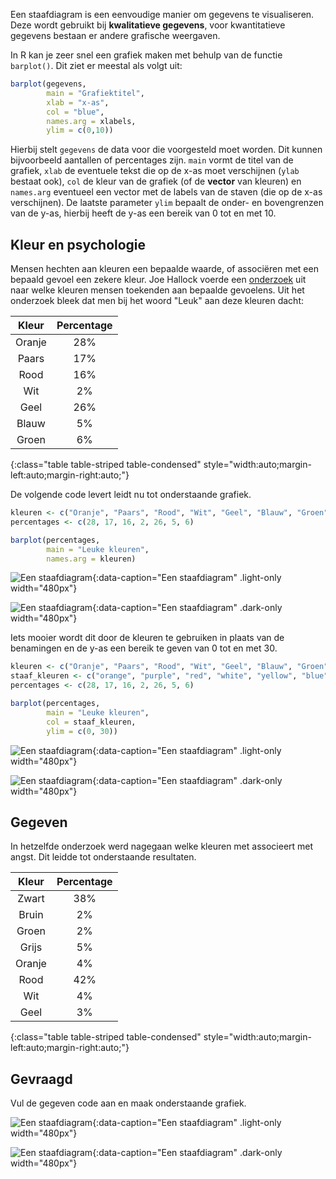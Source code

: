 Een staafdiagram is een eenvoudige manier om gegevens te visualiseren. Deze wordt gebruikt bij **kwalitatieve gegevens**, voor kwantitatieve gegevens bestaan er andere grafische weergaven.

In R kan je zeer snel een grafiek maken met behulp van de functie `barplot()`. Dit ziet er meestal als volgt uit:

```R
barplot(gegevens,
        main = "Grafiektitel",
        xlab = "x-as",
        col = "blue",
        names.arg = xlabels,
        ylim = c(0,10)) 
```

Hierbij stelt `gegevens` de data voor die voorgesteld moet worden. Dit kunnen bijvoorbeeld aantallen of percentages zijn. `main` vormt de titel van de grafiek, `xlab` de eventuele tekst die op de x-as moet verschijnen (`ylab` bestaat ook), `col` de kleur van de grafiek (of de **vector** van kleuren) en `names.arg` eventueel een vector met de labels van de staven (die op de x-as verschijnen). De laatste parameter `ylim` bepaalt de onder- en bovengrenzen van de y-as, hierbij heeft de y-as een bereik van 0 tot en met 10.

## Kleur en psychologie

Mensen hechten aan kleuren een bepaalde waarde, of associëren met een bepaald gevoel een zekere kleur. Joe Hallock voerde een <a href="https://joehallock.com/edu/COM498/index.html" target="_blanc">onderzoek</a> uit naar welke kleuren mensen toekenden aan bepaalde gevoelens. Uit het onderzoek bleek dat men bij het woord "Leuk" aan deze kleuren dacht:

| Kleur     | Percentage |
|:---------:|:----------:|
| Oranje    | 28%        |
| Paars     | 17%        |
| Rood      | 16%        |
| Wit       | 2%         |
| Geel      | 26%        |
| Blauw     | 5%         |
| Groen     | 6%         |
{:class="table table-striped table-condensed" style="width:auto;margin-left:auto;margin-right:auto;"}

De volgende code levert leidt nu tot onderstaande grafiek.

```R
kleuren <- c("Oranje", "Paars", "Rood", "Wit", "Geel", "Blauw", "Groen")
percentages <- c(28, 17, 16, 2, 26, 5, 6)

barplot(percentages,
        main = "Leuke kleuren",
        names.arg = kleuren)
```

![Een staafdiagram](media/plot1.png "Een staafdiagram."){:data-caption="Een staafdiagram" .light-only width="480px"}

![Een staafdiagram](media/plot1_dark.png "Een staafdiagram."){:data-caption="Een staafdiagram" .dark-only width="480px"}

Iets mooier wordt dit door de kleuren te gebruiken in plaats van de benamingen en de y-as een bereik te geven van 0 tot en met 30.

```R
kleuren <- c("Oranje", "Paars", "Rood", "Wit", "Geel", "Blauw", "Groen")
staaf_kleuren <- c("orange", "purple", "red", "white", "yellow", "blue", "green")
percentages <- c(28, 17, 16, 2, 26, 5, 6)

barplot(percentages,
        main = "Leuke kleuren",
        col = staaf_kleuren,
        ylim = c(0, 30))
```

![Een staafdiagram](media/plot2.png "Een staafdiagram."){:data-caption="Een staafdiagram" .light-only width="480px"}

![Een staafdiagram](media/plot2_dark.png "Een staafdiagram."){:data-caption="Een staafdiagram" .dark-only width="480px"}

## Gegeven
In hetzelfde onderzoek werd nagegaan welke kleuren met associeert met angst. Dit leidde tot onderstaande resultaten.

| Kleur     | Percentage |
|:---------:|:----------:|
| Zwart     | 38%        |
| Bruin     | 2%         |
| Groen     | 2%         |
| Grijs     | 5%         |
| Oranje    | 4%         |
| Rood      | 42%        |
| Wit       | 4%         |
| Geel      | 3%         |
{:class="table table-striped table-condensed" style="width:auto;margin-left:auto;margin-right:auto;"}

## Gevraagd

Vul de gegeven code aan en maak onderstaande grafiek.

![Een staafdiagram](media/plot3.png "Een staafdiagram."){:data-caption="Een staafdiagram" .light-only width="480px"}

![Een staafdiagram](media/plot3_dark.png "Een staafdiagram."){:data-caption="Een staafdiagram" .dark-only width="480px"}